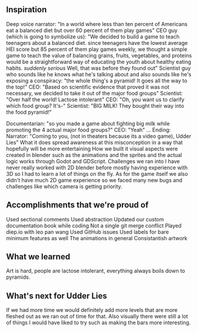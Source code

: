 ## Inspiration
Deep voice narrator: "In a world where less than ten percent of Americans eat a balanced diet but over 60 percent of them play games"
CEO guy (which is going to symbolize us): "We decided to build a game to teach teenagers about a balanced diet. since teenagers have the lowest average HEI score but 85 percent of them play games weekly, we thought a simple game to teach the value of balancing grains, fruits, vegetables, and proteins would be a straightforward way of educating the youth about healthy eating habits. *suddenly serious* Well, that was before they found out"
Scientist guy who sounds like he knows what he's talking about and also sounds like he's exposing a conspiracy: "the whole thing's a pyramid! It goes all the way to the top!"
CEO: "Based on scientific evidence that proved it was not necessary, we decided to take it out of the major food groups"
Scientist: "Over half the world! Lactose intolerant"
CEO: "Oh, you want us to clarify which food group? It's-"
Scientist: "BIG MILK! They bought their way into the food pyramid!"

Documentarian: "so you made a game about fighting big milk while promoting the 4 actual major food groups?"
CEO: "Yeah"
...
Ending:
Narrator: "Coming to you, (not in theaters because its a video game), Udder Lies"
What it does
spread awareness at this misconception in a way that hopefully will be more entertaining 
How we built it
visual aspects were created in blender such as the animations and the sprites and the actual logic works through Godot and GDScript. 
Challenges we ran into
I have never really worked with 2D blender before mostly having experience with 3D so I had to learn a lot of things on the fly. As for the game itself we also didn't have much 2D game experience so we faced many new bugs and challenges like which camera is getting priority. 

## Accomplishments that we're proud of
Used sectional comments
Used abstraction
Updated our custom documentation book while coding
Not a single git merge conflict
Played diep.io with leo pan wang
Used GitHub issues
Used labels for bare minimum features as well
The animations in general
Consistantish artwork
## What we learned
Art is hard, people are lactose intolerant, everything always boils down to pyramids. 
## What's next for Udder Lies
If we had more time we would definitely add more levels that are more fleshed out as we ran out of time for that. Also visually there were still a lot of things I would have liked to try such as making the bars more interesting.
